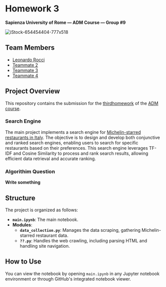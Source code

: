  
# Homework 3
**Sapienza University of Rome — ADM Course — Group #9**

![iStock-654454404-777x518](https://a.storyblok.com/f/125576/2448x1220/327bb24d32/hero_update_michelin.jpg/m/1224x0/filters:format(webp))

## Team Members
- [Leonardo Rocci](https://github.com/cycileo)
- [Teammate 2](https://github.com/teammate2githubprofile)
- [Teammate 3](https://github.com/teammate3githubprofile)
- [Teammate 4](https://github.com/teammate4githubprofile)

## Project Overview
This repository contains the submission for the [thirdhomework](https://github.com/Sapienza-University-Rome/ADM/tree/master/2024/Homework_3) of the [ADM course](http://aris.me/contents/teaching/data-mining-ds-2024). 

### Search Engine
The main project implements a search engine for [Michelin-starred restaurants in Italy](https://guide.michelin.com/en/it/restaurants). The objective is to design and develop both conjunctive and ranked search engines, enabling users to search for specific restaurants based on their preferences. This search engine leverages TF-IDF and Cosine Similarity to process and rank search results, allowing efficient data retrieval and accurate ranking.

### Algorithim Question
**Write something**

## Structure
The project is organized as follows:
- **`main.ipynb`**: The main notebook.
- **Modules**:
  - **`data_collection.py`**: Manages the data scraping, gathering Michelin-starred restaurant data.
  - **`??.py`**: Handles the web crawling, including parsing HTML and handling site navigation.


## How to Use

You can view the notebook by opening `main.ipynb` in any Jupyter notebook environment or through GitHub's integrated notebook viewer.